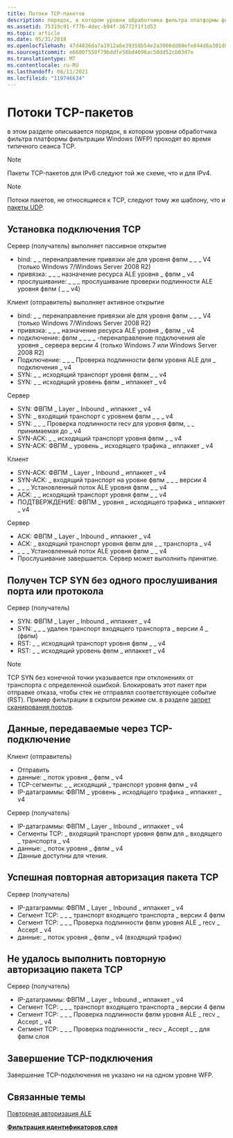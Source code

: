 ```yaml
---
title: Потоки TCP-пакетов
description: порядок, в котором уровни обработчика фильтра платформы фильтрации Windows (WFP) проходят во время обычного сеанса TCP.
ms.assetid: 75319c91-f77b-4dec-b94f-36772f1f1d53
ms.topic: article
ms.date: 05/31/2018
ms.openlocfilehash: 47d4836da7a1912a6e39358b54e2a3086dd80efe844d6a301d079014d4a5b209
ms.sourcegitcommit: e6600f550f79bddfe58bd4696ac50dd52cb03d7e
ms.translationtype: MT
ms.contentlocale: ru-RU
ms.lasthandoff: 08/11/2021
ms.locfileid: "119746634"
---
```

# <a name="tcp-packet-flows"></a>Потоки TCP-пакетов

в этом разделе описывается порядок, в котором уровни обработчика фильтра платформы фильтрации Windows (WFP) проходят во время типичного сеанса TCP.

> [!Note]  
> Пакеты TCP-пакетов для IPv6 следуют той же схеме, что и для IPv4.

 

> [!Note]  
> Потоки пакетов, не относящиеся к TCP, следуют тому же шаблону, что и [пакеты UDP](udp-packet-flows.md).

 

## <a name="tcp-connection-establishment"></a>Установка подключения TCP

<dl> Сервер (получатель) выполняет пассивное открытие

-   bind: \_ \_ перенаправление привязки ale для уровня фвпм \_ \_ \_ V4 (только Windows 7/Windows Server 2008 R2)
-   привязка: \_ \_ \_ назначение ресурса ALE уровня \_ фвпм \_ v4
-   прослушивание: \_ \_ \_ прослушивание проверки подлинности ALE уровня фвпм ( \_ \_ v4)

  
Клиент (отправитель) выполняет активное открытие

-   bind: \_ \_ перенаправление привязки ale для уровня фвпм \_ \_ \_ V4 (только Windows 7/Windows Server 2008 R2)
-   привязка: \_ \_ \_ назначение ресурса ALE уровня \_ фвпм \_ v4
-   подключение: фвпм \_ \_ \_ \_ -перенаправление подключения ale уровня \_ сервера версии 4 (только Windows 7 или Windows Server 2008 R2)
-   Подключение: \_ \_ \_ Проверка подлинности фвпм уровня ALE для \_ подключения \_ v4
-   SYN: \_ \_ исходящий транспорт уровня фвпм \_ \_ v4
-   SYN: \_ \_ исходящий уровень фвпм \_ иппаккет \_ v4

  
Сервер

-   SYN: ФВПМ \_ Layer \_ Inbound \_ иппаккет \_ v4
-   SYN: \_ входящий транспорт с уровнем фвпм \_ \_ \_ v4
-   SYN: \_ \_ \_ Проверка подлинности recv для уровня фвпм, \_ \_ принимаемая до \_ v4
-   SYN-ACK: \_ \_ исходящий транспорт уровня фвпм \_ \_ v4
-   SYN-ACK: ФВПМ \_ уровень \_ исходящего трафика \_ иппаккет \_ v4

  
Клиент

-   SYN-ACK: ФВПМ \_ Layer \_ Inbound \_ иппаккет \_ v4
-   SYN-ACK: \_ входящий транспорт на уровне фвпм \_ \_ \_ версии 4
-   \_ \_ \_ Установленный поток ALE уровня фвпм \_ \_ v4
-   ACK: \_ \_ исходящий транспорт уровня фвпм \_ \_ v4
-   ПОДТВЕРЖДЕНИЕ: ФВПМ \_ уровня \_ исходящего трафика \_ иппаккет \_ v4

  
Сервер

-   ACK: ФВПМ \_ Layer \_ Inbound \_ иппаккет \_ v4
-   ACK: \_ входящий транспорт уровня фвпм для \_ \_ транспорта \_ v4
-   \_ \_ \_ Установленный поток ALE уровня фвпм \_ \_ v4
-   Прослушивание завершается. Сервер может выполнить принятие.

  
</dl>

## <a name="tcp-syn-received-with-no-one-listening-on-the-port-or-protocol"></a>Получен TCP SYN без одного прослушивания порта или протокола

Сервер (получатель)

-   SYN: ФВПМ \_ Layer \_ Inbound \_ иппаккет \_ v4
-   SYN: \_ \_ \_ удален транспорт входящего транспорта \_ версии 4 \_ (фвпм)
-   RST: \_ \_ исходящий транспорт уровня фвпм \_ \_ v4
-   RST: \_ \_ исходящий уровень фвпм \_ иппаккет \_ v4

> [!Note]  
> TCP SYN без конечной точки указывается при отклонениях от транспорта с определенной ошибкой. Блокировать этот пакет при отправке отказа, чтобы стек не отправлял соответствующее событие (RST). Пример фильтрации в скрытом режиме см. в разделе [запрет сканирования портов](preventing-port-scanning.md).

 

## <a name="data-transmitted-over-a-tcp-connection"></a>Данные, передаваемые через TCP-подключение

<dl> Клиент (отправитель)

-   Отправить
-   данные: \_ поток уровня \_ фвпм \_ v4
-   TCP-сегменты: \_ \_ исходящий \_ транспорт уровня фвпм \_ v4
-   IP-датаграммы: ФВПМ \_ уровень \_ исходящего трафика \_ иппаккет \_ v4

  
Сервер (получатель)

-   IP-датаграммы: ФВПМ \_ Layer \_ Inbound \_ иппаккет \_ v4
-   Сегменты TCP: \_ входящий транспорт уровня фвпм для \_ входящего \_ транспорта \_ v4
-   данные: \_ поток уровня \_ фвпм \_ v4
-   Данные доступны для чтения.

  
</dl>

## <a name="successful-reauthorization-of-a-tcp-packet"></a>Успешная повторная авторизация пакета TCP

Сервер (получатель)

-   IP-датаграммы: ФВПМ \_ Layer \_ Inbound \_ иппаккет \_ v4
-   Сегмент TCP: \_ \_ \_ транспорт входящего транспорта \_ версии 4 фвпм
-   Сегмент TCP: \_ \_ \_ Проверка подлинности фвпм уровня ALE \_ recv \_ Accept \_ v4
-   данные: \_ поток уровня \_ фвпм \_ v4 (входящий трафик)

## <a name="failed-reauthorization-of-a-tcp-packet"></a>Не удалось выполнить повторную авторизацию пакета TCP

Сервер (получатель)

-   IP-датаграммы: ФВПМ \_ Layer \_ Inbound \_ иппаккет \_ v4
-   Сегмент TCP: \_ \_ \_ транспорт входящего транспорта \_ версии 4 фвпм
-   Сегмент TCP: \_ \_ \_ Проверка подлинности фвпм уровня ALE \_ recv \_ Accept \_ v4
-   Сегмент TCP: \_ \_ \_ Проверка подлинности \_ recv \_ Accept \_ \_ для фвпм слоя

## <a name="tcp-connection-termination"></a>Завершение TCP-подключения

Завершение TCP-подключения не указано ни на одном уровне WFP.

## <a name="related-topics"></a>Связанные темы

<dl> <dt>

[Повторная авторизация ALE](ale-re-authorization.md)
</dt> <dt>

[**Фильтрация идентификаторов слоя**](management-filtering-layer-identifiers-.md)
</dt> </dl>

 

 




